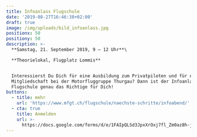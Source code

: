 ```yaml
---
title: Infoanlass Flugschule
date: '2019-08-27T16:46:38+02:00'
draft: true
image: /img/uploads/bild_infoanlass.jpg
positionx: 50
positiony: 50
description: >-
  **Samstag, 21. September 2019, 9 – 12 Uhr**\

  **Theorielokal, Flugplatz Lommis**


  Interessierst Du Dich für eine Ausbildung zum Privatpiloten und für eine
  Mitgliedschaft bei der Motorfluggruppe Thurgau? Dann ist der Infoanlass der
  Flugschule genau das Richtige für Dich!
buttons:
  - title: mehr
    url: 'https://www.mfgt.ch/flugschule/naechste-schritte/infoabend/'
  - cta: true
    title: Anmelden
    url: >-
      https://docs.google.com/forms/d/e/1FAIpQLSd3JpxXrOxj7fl_Zm0az8h-jQsAsB1TOEE2-HsOPYoi29qRUw/viewform
---
```



